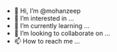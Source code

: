 - 👋 Hi, I’m @mohanzeep
- 👀 I’m interested in ...
- 🌱 I’m currently learning ...
- 💞️ I’m looking to collaborate on ...
- 📫 How to reach me ...

<!---
mohanzeep/mohanzeep is a ✨ special ✨ repository because its `README.md` (this file) appears on your GitHub profile.
You can click the Preview link to take a look at your changes.
--->
